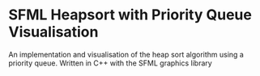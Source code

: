 # SFML Heapsort with Priority Queue Visualisation
 An implementation and visualisation of the heap sort algorithm using a priority queue. Written in C++ with the SFML graphics library
